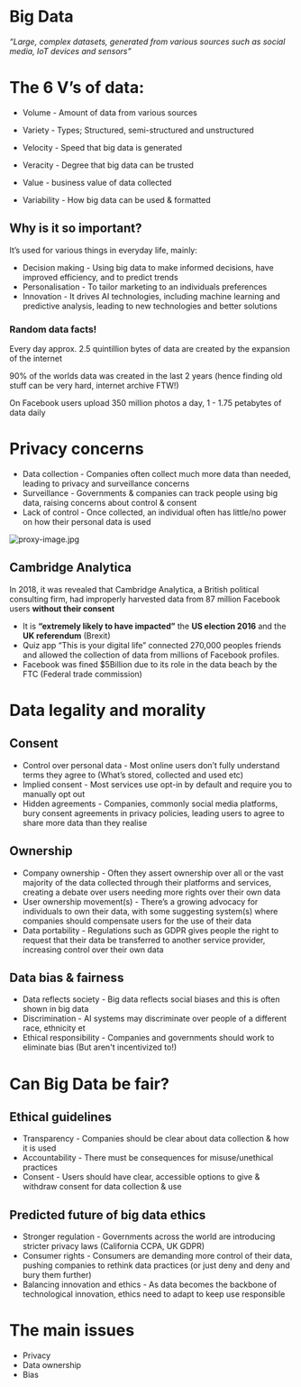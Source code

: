 # Big Data

*“Large, complex datasets, generated from various sources such as social media, IoT devices and sensors”*

# The 6 V’s of data:

- Volume - Amount of data from various sources
- Variety - Types; Structured, semi-structured and unstructured
- Velocity - Speed that big data is generated

- Veracity - Degree that big data can be trusted
- Value - business value of data collected
- Variability - How big data can be used & formatted

## Why is it so important?

It’s used for various things in everyday life, mainly:

- Decision making - Using big data to make informed decisions, have improved efficiency, and to predict trends
- Personalisation - To tailor marketing to an individuals preferences
- Innovation - It drives AI technologies, including machine learning and predictive analysis, leading to new technologies and better solutions

### Random data facts!

Every day approx. 2.5 quintillion bytes of data are created by the expansion of the internet

90% of the worlds data was created in the last 2 years (hence finding old stuff can be very hard, internet archive FTW!)

On Facebook users upload 350 million photos a day, 1 - 1.75 petabytes of data daily

# Privacy concerns

- Data collection - Companies often collect much more data than needed, leading to privacy and surveillance concerns
- Surveillance - Governments & companies can track people using big data, raising concerns about control & consent
- Lack of control - Once collected, an individual often has little/no power on how their personal data is used

![proxy-image.jpg](Big%20Data%20113530129127800e8a5bf48b0343eb96/proxy-image.jpg)

## Cambridge Analytica

In 2018, it was revealed that Cambridge Analytica, a British political consulting firm, had improperly harvested data from 87 million Facebook users **without their consent**

- It is **“extremely likely to have impacted”** the **US election 2016** and the **UK referendum** (Brexit)
- Quiz app “This is your digital life” connected 270,000 peoples friends and allowed the collection of data from millions of Facebook profiles.
- Facebook was fined $5Billion due to its role in the data beach by the FTC (Federal trade commission)

# Data legality and morality

## Consent

- Control over personal data - Most online users don’t fully understand terms they agree to (What’s stored, collected and used etc)
- Implied consent - Most services use opt-in by default and require you to manually opt out
- Hidden agreements - Companies, commonly social media platforms, bury consent agreements in privacy policies, leading users to agree to share more data than they realise

## Ownership

- Company ownership - Often they assert ownership over all or the vast majority of the data collected through their platforms and services, creating a debate over users needing more rights over their own data
- User ownership movement(s) - There’s a growing advocacy for individuals to own their data, with some suggesting system(s) where companies should compensate users for the use of their data
- Data portability - Regulations such as GDPR gives people the right to request that their data be transferred to another service provider, increasing control over their own data

## Data bias & fairness

- Data reflects society - Big data reflects social biases and this is often shown in big data
- Discrimination - AI systems may discriminate over people of a different race, ethnicity et
- Ethical responsibility - Companies and governments should work to eliminate bias (But aren't incentivized to!)

# Can Big Data be fair?

## Ethical guidelines

- Transparency - Companies should be clear about data collection & how it is used
- Accountability - There must be consequences for misuse/unethical practices
- Consent - Users should have clear, accessible options to give & withdraw consent for data collection & use

## Predicted future of big data ethics

- Stronger regulation - Governments across the world are introducing stricter privacy laws (California CCPA, UK GDPR)
- Consumer rights - Consumers are demanding more control of their data, pushing companies to rethink data practices (or just deny and deny and bury them further)
- Balancing innovation and ethics - As data becomes the backbone of technological innovation, ethics need to adapt to keep use responsible

# The main issues

- Privacy
- Data ownership
- Bias